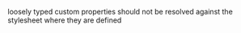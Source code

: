 loosely typed custom properties should not be resolved against the stylesheet where they are defined
